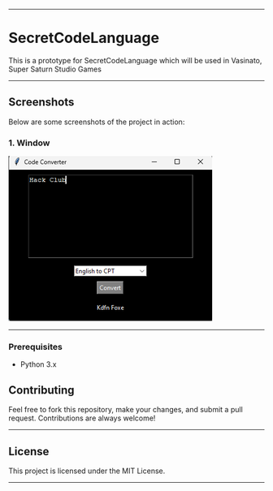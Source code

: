 

---
# SecretCodeLanguage

This is a prototype for  SecretCodeLanguage which will be used in Vasinato, Super Saturn Studio Games

---



## **Screenshots**  
Below are some screenshots of the project in action:

### **1. Window**  
![Use](screenshots/1.png)  



---

### Prerequisites  
- Python 3.x  


## **Contributing**  
Feel free to fork this repository, make your changes, and submit a pull request. Contributions are always welcome!

---

## **License**  
This project is licensed under the MIT License.

---

